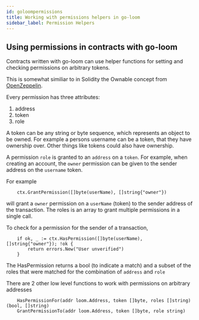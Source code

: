 ```yaml
---
id: goloompermissions
title: Working with permissions helpers in go-loom
sidebar_label: Permission Helpers
---
```


## Using permissions in contracts with go-loom

Contracts written with go-loom can use helper functions for setting and checking permissions on arbitrary tokens.

This is somewhat similiar to in Solidity the Ownable concept from [OpenZeppelin](https://github.com/OpenZeppelin/openzeppelin-solidity/blob/master/contracts/ownership/Ownable.sol).

Every permission has three attributes:

1. address
2. token
3. role

A token can be any string or byte sequence, which represents an object to be owned. For example a persons username can be a token, that they have ownership over. Other things like tokens could also have ownership.

A permission `role` is granted to an `address` on a `token`. For example, when creating an account, the `owner` permission can be given to the sender address on the `username` token.

For example

        ctx.GrantPermission([]byte(userName), []string{"owner"})
    

will grant a `owner` permission on a `userName` (token) to the sender address of the transaction. The roles is an array to grant multiple permissions in a single call.

To check for a permission for the sender of a transaction,

        if ok, _ := ctx.HasPermission([]byte(userName), []string{"owner"}); !ok {
            return errors.New("User unverified")
        }
    

The HasPermission returns a bool (to indicate a match) and a subset of the roles that were matched for the combination of `address` and `role`

There are 2 other low level functions to work with permissions on arbitrary addresses

        HasPermissionFor(addr loom.Address, token []byte, roles []string) (bool, []string)
        GrantPermissionTo(addr loom.Address, token []byte, role string)